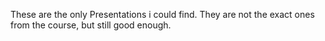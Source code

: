 These are the only Presentations i could find. They are not the exact ones from the course, but still good enough. 

